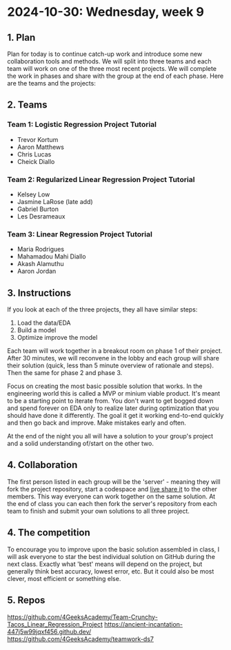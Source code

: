 # 2024-10-30: Wednesday, week 9

## 1. Plan

Plan for today is to continue catch-up work and introduce some new collaboration tools and methods. We will split into three teams and each team will work on one of the three most recent projects. We will complete the work in phases and share with the group at the end of each phase. Here are the teams and the projects:

## 2. Teams

### Team 1: Logistic Regression Project Tutorial

- Trevor Kortum
- Aaron Matthews
- Chris Lucas
- Cheick Diallo

### Team 2: Regularized Linear Regression Project Tutorial

- Kelsey Low
- Jasmine LaRose (late add)
- Gabriel Burton
- Les Desrameaux

### Team 3: Linear Regression Project Tutorial

- Maria Rodrigues
- Mahamadou Mahi Diallo
- Akash Alamuthu
- Aaron Jordan

## 3. Instructions

If you look at each of the three projects, they all have similar steps:

1. Load the data/EDA
2. Build a model
3. Optimize improve the model

Each team will work together in a breakout room on phase 1 of their project. After 30 minutes, we will reconvene in the lobby and each group will share their solution (quick, less than 5 minute overview of rationale and steps). Then the same for phase 2 and phase 3.

Focus on creating the most basic possible solution that works. In the engineering world this is called a MVP or minium viable product. It's meant to be a starting point to iterate from. You don't want to get bogged down and spend forever on EDA only to realize later during optimization that you should have done it differently. The goal it get it working end-to-end quickly and then go back and improve. Make mistakes early and often.

At the end of the night you all will have a solution to your group's project and a solid understanding of/start on the other two.

## 4. Collaboration

The first person listed in each group will be the 'server' - meaning they will fork the project repository, start a codespace and [live share it](https://github.com/4GeeksAcademy/gperdrizet-ds7-materials/blob/main/how_to/vscode_live_share.md) to the other members. This way everyone can work together on the same solution. At the end of class you can each then fork the server's repository from each team to finish and submit your own solutions to all three project.

## 4. The competition

To encourage you to improve upon the basic solution assembled in class, I will ask everyone to star the best individual solution on GitHub during the next class. Exactly what 'best' means will depend on the project, but generally think best accuracy, lowest error, etc. But it could also be most clever, most efficient or something else.

## 5. Repos


https://github.com/4GeeksAcademy/Team-Crunchy-Tacos_Linear_Regression_Project
https://ancient-incantation-447j5w99jqxf456.github.dev/
https://github.com/4GeeksAcademy/teamwork-ds7